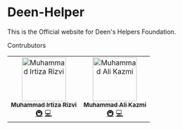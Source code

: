 # Deen-Helper
This is the Official website for Deen's Helpers Foundation.

Contrubutors
<table>
  <tr>
    <td align="center"><a href="https://www.developerkazmi.com/IrtizaSyed"><img src="https://avatars.githubusercontent.com/u/87822742?v=4" width="100px;" alt="Muhammad Irtiza Rizvi"/><br /><sub><b>Muhammad Irtiza Rizvi</b></sub></a><br /><a href="#infra-IrtizaSyed" title="Infrastructure (Hosting, Build-Tools, etc)">🚇</a> <a href="#" title="Code">💻</a></td>
    <td align="center"><a href="https://www.developerkazmi.com/kazmiali"><img src="https://avatars.githubusercontent.com/u/39811688?v=4" width="100px;" alt="Muhammad Ali Kazmi"/><br /><sub><b>Muhammad Ali Kazmi</b></sub></a><br /><a href="#infra-kazmiali" title="Infrastructure (Hosting, Build-Tools, etc)">🚇</a> <a href="#" title="Code">💻</a></td>
  </tr>
</table>
